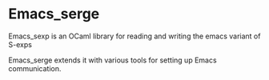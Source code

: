 # Emacs\_serge

Emacs\_sexp is an OCaml library for reading and writing the emacs variant of
S-exps

Emacs\_serge extends it with various tools for setting up Emacs communication.
